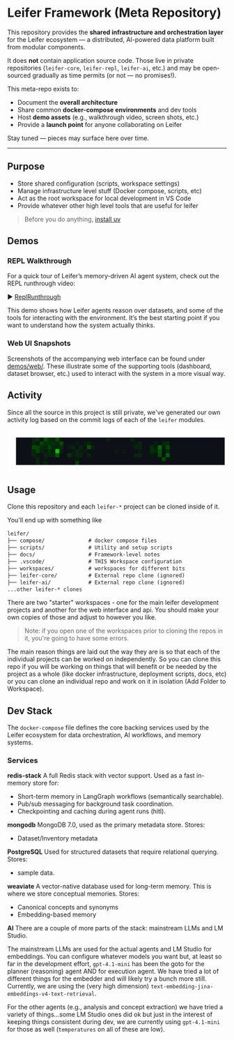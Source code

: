 # Leifer Framework (Meta Repository)

This repository provides the **shared infrastructure and orchestration layer** for the Leifer ecosystem — a distributed, AI-powered data platform built from modular components.

It does **not** contain application source code. Those live in private repositories (`leifer-core`, `leifer-repl`, `leifer-ai`, etc.) and may be open-sourced gradually as time permits (or not — no promises!).

This meta-repo exists to:
- Document the **overall architecture**
- Share common **docker-compose environments** and dev tools
- Host **demo assets** (e.g., walkthrough video, screen shots, etc.)
- Provide a **launch point** for anyone collaborating on Leifer

Stay tuned — pieces may surface here over time.

---

## Purpose
  
- Store shared configuration (scripts, workspace settings)
- Manage infrastructure level stuff (Docker compose, scripts, etc)
- Act as the root workspace for local development in VS Code
- Provide whatever other high level tools that are useful for leifer

> Before you do anything, [install uv](https://docs.astral.sh/uv/getting-started/installation)


## Demos

### REPL Walkthrough

For a quick tour of Leifer’s memory-driven AI agent system, check out the REPL runthrough video:

▶️ [ReplRunthrough](https://leifer-labs.github.io/leifer)

This demo shows how Leifer agents reason over datasets, and some of the tools for interacting with the environment. It’s the best starting point if you want to understand how the system actually thinks.

### Web UI Snapshots

Screenshots of the accompanying web interface can be found under [demos/web/](demos/web/). These illustrate some of the supporting tools (dashboard, dataset browser, etc.) used to interact with the system in a more visual way. 

## Activity

Since all the source in this project is still private, we've generated our own activity log based on the commit logs of each of the `leifer` modules.

![Activity](docs/activity.svg)

## Usage

Clone this repository and each `leifer-*` project can be cloned inside of it.  

You'll end up with something like
```text
leifer/
├── compose/              # docker compose files
├── scripts/              # Utility and setup scripts
├── docs/                 # Framework-level notes
├── .vscode/              # THIS Workspace configuration
├── workspaces/           # workspaces for different bits
├── leifer-core/          # External repo clone (ignored)
├── leifer-ai/            # External repo clone (ignored)
...other leifer-* clones
```
There are two "starter" workspaces - one for the main leifer development projects and another for the web interface and api.  You should make your own copies of those and adjust to however you like.  

> Note: if you open one of the workspaces prior to cloning the repos in it, you're going to have some errors.

The main reason things are laid out the way they are is so that each of the individual projects can be worked on independently.  So you can clone this repo if you will be working on things that will benefit or be needed by the project as a whole (like docker infrastructure, deployment scripts, docs, etc) or you can clone an individual repo and work on it in isolation (Add Folder to Workspace).

## Dev Stack

The `docker-compose` file defines the core backing services used by the Leifer ecosystem for data orchestration, AI workflows, and memory systems.

### Services

**redis-stack**
A full Redis stack with vector support.
Used as a fast in-memory store for:
- Short-term memory in LangGraph workflows (semantically searchable).
- Pub/sub messaging for background task coordination.
- Checkpointing and caching during agent runs (hitl).

**mongodb**
MongoDB 7.0, used as the primary metadata store.
Stores:
- Dataset/Inventory metadata


**PostgreSQL**
Used for structured datasets that require relational querying. 
Stores:
- sample data.

**weaviate**
A vector-native database used for long-term memory.  This is where we store
conceptual memories.
Stores:
- Canonical concepts and synonyms
- Embedding-based memory

**AI**
There are a couple of more parts of the stack: mainstream LLMs and LM Studio.

The mainstream LLMs are used for the actual agents and LM Studio for embeddings. You can configure whatever models you want but, at least so far in the development effort, `gpt-4.1-mini` has been the goto for the planner (reasoning) agent AND for execution agent. We have tried a lot of different things for the embedder and will likely try a bunch more still.  Currently, we are using the (very high dimension) `text-embedding-jina-embeddings-v4-text-retrieval`.

For the other agents (e.g., analysis and concept extraction) we have tried a variety of things...some LM Studio ones did ok but just in the interest of keeping things consistent during dev, we are currently using `gpt-4.1-mini` for those as well (`temperatures` on all of these are low).
